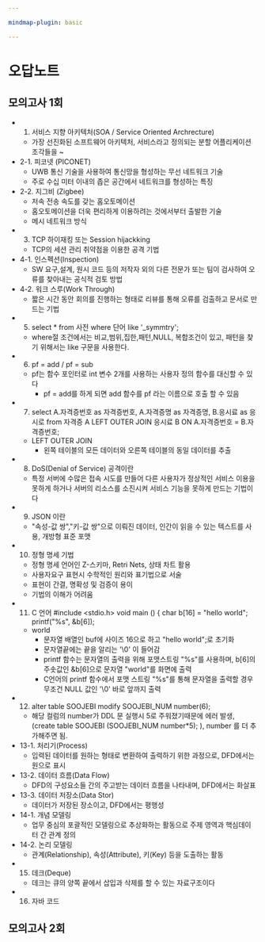 ```yaml
---

mindmap-plugin: basic

---
```


# 오답노트

## 모의고사 1회
- 1. 서비스 지향 아키텍처(SOA / Service Oriented Archrecture)
	- 가장 선진화된 소프트웨어 아키텍처, 서비스라고 정의되는 분할 어플리케이션 조각들을 ~
- 2-1. 피코넷 (PICONET)
	- UWB 통신 기술을 사용하여 통신망을 형성하는 무선 네트워크 기술
	- 주로 수십 미터 이내의 좁은 공간에서 네트워크를 형성하는 특징
- 2-2. 지그비 (Zigbee)
	- 저속 전송 속도를 갖는 홈오토메이션
	- 홈오토메이션을 더욱 편리하게 이용하려는 것에서부터 출발한 기술
	- 메시 네트워크 방식
- 3. TCP 하이재킹 또는 Session hijackking
	- TCP의 세션 관리 취약점을 이용한 공격 기법
- 4-1. 인스펙션(Inspection)
	- SW 요구,설계, 원시 코드 등의 저작자 외의 다른 전문가 또는 팀이 검사하여 오류를 찾아내는 공식적 검토 방법
- 4-2. 워크 스루(Work Through)
	- 짧은 시간 동안 회의를 진행하는 형태로 리뷰를 통해 오류를 검출하고 문서로 만드는 기법
- 5. select * from 사전 where 단어 like '_symmtry';
	- where절 조건에서는 비교,범위,집한,패턴,NULL, 복합조건이 있고, 패턴을 찾기 위해서는 like 구문을 사용한다.
- 6. pf = add / pf = sub
	- pf는 함수 포인터로 int 변수 2개를 사용하는 사용자 정의 함수를 대신할 수 있다
		- pf = add를 하게 되면 add 함수를 pf 라는 이름으로 호출 할 수 있음
- 7. select A.자격증번호 as 자격증번호, A.자격증명 as 자격증명, B.응시료 as 응시로 from 자격증 A LEFT OUTER JOIN 응시료 B ON A.자격증번호 = B.자격증번호;
	- LEFT OUTER JOIN
		- 왼쪽 테이블의 모든 데이터와 오른쪽 테이블의 동일 데이터를 추출
- 8. DoS(Denial of Service) 공격이란
	- 특정 서버에 수많은 접속 시도를 만들어 다른 사용자가 정상적인 서비스 이용을 못하게 하거나 서버의 리소스를 소진시켜 서비스 기능을 못하게 만드는 기법이다
- 9. JSON 이란
	- "속성-값 쌍","키-값 쌍"으로 이뤄진 데이터, 인간이 읽을 수 있는 텍스트를 사용, 개방형 표준 포맷
- 10. 정형 명세 기법
	- 정형 명세 언어인 Z-스키마, Retri Nets, 상태 차트 활용
	- 사용자요구 표현시 수학적인 원리와 표기법으로 서술
	- 표현이 간결, 명확성 및 검증이 용이
	- 기법의 이해가 어려움
- 11. C 언어
#include <stdio.h>
void main () {
char b[16] = "hello world";
printf("%s", &b[6]);
	- world
		- 문자열 배열인 buf에 사이즈 16으로 하고 "hello world";로 초기화
		- 문자열끝에는 끝을 알리는 '\0' 이 들어감
		- printf 함수는 문자열의 출력을 위해 포맷스트링 "%s"를 사용하며, b[6]의 주솟값인 &b[6]으로 문자열 "world"를 화면에 출력
		- C언어의 printf 함수에서 포맷 스트링 "%s"를 통해 문자열을 출력할 경우 무조건 NULL 값인 '\0' 바로 앞까지 출력
- 12. alter table SOOJEBI modify SOOJEBI_NUM number(6);
	- 해당 컬럼의 number가 DDL 문 실행시 5로 주워졌기때문에 에러 발생,(create table SOOJEBI (SOOJEBI_NUM number*5); ), number 를 더 추가해주면 됨.
- 13-1. 처리기(Process)
	- 입력된 데이터를 원하는 형태로 변환하여 출력하기 위한 과정으로, DFD에서는 원으로 표시
- 13-2. 데이터 흐름(Data Flow)
	- DFD의 구성요소들 간의 주고받는 데이터 흐름을 나타내며, DFD에서는 화살표
- 13-3. 데이터 저장소(Data Stor)
	- 데이터가 저장된 장소이고, DFD에서는 평행성
- 14-1. 개념 모델링
	- 업무 중심의 포괄적인 모델링으로 추상화하는 활동으로 주제 영역과 핵심데이터 간 관계 정의
- 14-2. 논리 모델링
	- 관계(Relationship), 속성(Attribute), 키(Key) 등을 도출하는 활동
- 15. 데크(Deque)
	- 데크는 큐의 양쪽 끝에서 삽입과 삭제를 할 수 있는 자료구조이다
- 16. 자바 코드

## 모의고사 2회
